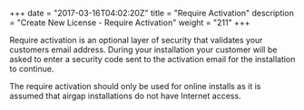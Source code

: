 +++
date = "2017-03-16T04:02:20Z"
title = "Require Activation"
description = "Create New License - Require Activation"
weight = "211"
+++

Require activation is an optional layer of security that validates your customers email address. During your installation your customer will be asked to enter a security code sent to the activation email for the installation to continue.

The require activation should only be used for online installs as it is assumed that airgap installations do not have Internet access.

